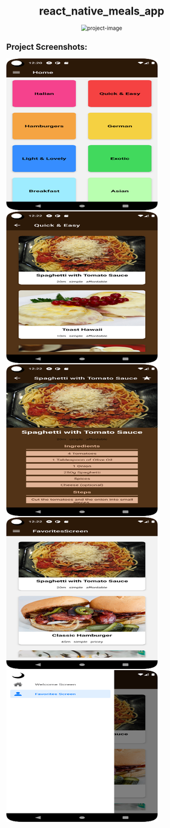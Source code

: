 <h1 id="title" align="center">react_native_meals_app</h1>

<p align="center"><img src="https://socialify.git.ci/bijondev/react_native_meals_app/image?language=1&amp;owner=1&amp;name=1&amp;stargazers=1&amp;theme=Light" alt="project-image"></p>

<h2>Project Screenshots:</h2>

<img src="https://github.com/bijondev/react_native_meals_app/blob/master/screenshot/Screenshot_20230602_122054.png?raw=true" alt="project-screenshot" width="400" height="400/">

<img src="https://github.com/bijondev/react_native_meals_app/blob/master/screenshot/Screenshot_20230602_122225.png?raw=true" alt="project-screenshot" width="400" height="400/">

<img src="https://github.com/bijondev/react_native_meals_app/blob/master/screenshot/Screenshot_20230602_122236.png?raw=true" alt="project-screenshot" width="400" height="400/">

<img src="https://github.com/bijondev/react_native_meals_app/blob/master/screenshot/Screenshot_20230602_122252.png?raw=true" alt="project-screenshot" width="400" height="400/">

<img src="https://github.com/bijondev/react_native_meals_app/blob/master/screenshot/Screenshot_20230602_122302.png?raw=true" alt="project-screenshot" width="400" height="400/">
